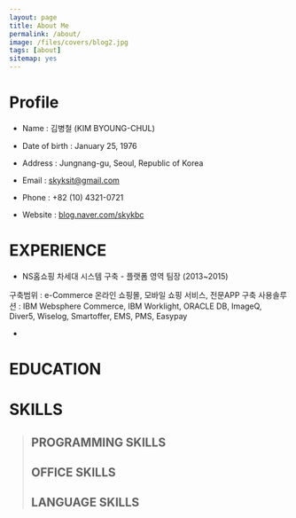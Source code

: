 ```yaml
---
layout: page
title: About Me
permalink: /about/
image: /files/covers/blog2.jpg
tags: [about]
sitemap: yes
---
```


# Profile

* Name : 김병철 (KIM BYOUNG-CHUL)

* Date of birth : January 25, 1976

* Address : Jungnang-gu, Seoul, Republic of Korea

* Email : skyksit@gmail.com

* Phone : +82 (10) 4321-0721

* Website : [blog.naver.com/skykbc](http://blog.naver.com/skykbc)


# EXPERIENCE

* NS홈쇼핑 차세대 시스템 구축 - 플랫폼 영역 팀장 (2013~2015)

 구축범위 : e-Commerce 온라인 쇼핑몰, 모바일 쇼핑 서비스, 전문APP 구축
 사용솔루션 : IBM Websphere Commerce, IBM Worklight, ORACLE DB, ImageQ, Diver5, Wiselog, Smartoffer, EMS, PMS, Easypay

* 


# EDUCATION

# SKILLS

>## PROGRAMMING SKILLS
>
>## OFFICE SKILLS
>
>## LANGUAGE SKILLS
